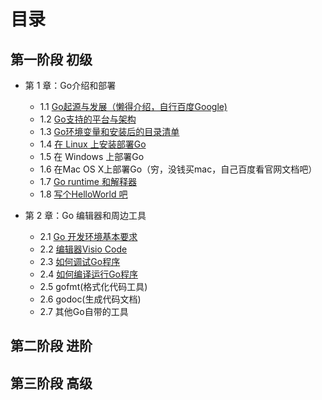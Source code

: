 # 目录
## 第一阶段 初级
- 第 1 章：Go介绍和部署
    - 1.1 [Go起源与发展（懒得介绍，自行百度Google)](1-1.md)
    - 1.2 [Go支持的平台与架构](1-2.md)
    - 1.3 [Go环境变量和安装后的目录清单](1-3.md)
    - 1.4 [在 Linux 上安装部署Go](1-4.md)
    - 1.5 在 Windows 上部署Go
    - 1.6 在Mac OS X上部署Go（穷，没钱买mac，自己百度看官网文档吧）
    - 1.7 [Go runtime 和解释器](1-7.md)
    - 1.8 [写个HelloWorld 吧](1-8.md)

- 第 2 章：Go 编辑器和周边工具
    - 2.1 [Go 开发环境基本要求](2-1.md)
    - 2.2 [编辑器Visio Code](2-2.md)
    - 2.3 [如何调试Go程序](2-3.md)
    - 2.4 [如何编译运行Go程序](2-4.md)
    - 2.5 gofmt(格式化代码工具)
    - 2.6 godoc(生成代码文档)
    - 2.7 其他Go自带的工具

    
## 第二阶段 进阶
## 第三阶段 高级
